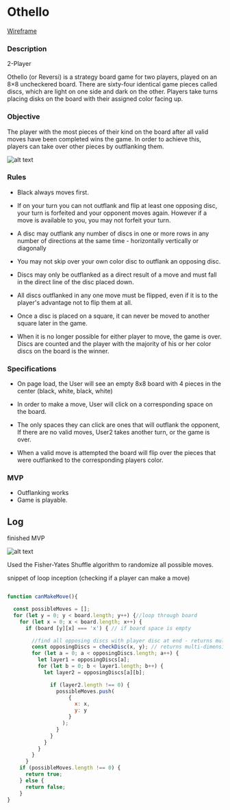# Othello

[Wireframe](https://imgur.com/a/wGR3cnV)

### Description

2-Player

Othello (or Reversi) is a strategy board game for two players, played on an 8×8 uncheckered board. There are sixty-four identical game pieces called discs, which are light on one side and dark on the other. Players take turns placing disks on the board with their assigned color facing up.

### Objective

The player with the most pieces of their kind on the board after all valid moves have been completed wins the game. In order to achieve this, players can take over other pieces by outflanking them.

![alt text](https://d2vlcm61l7u1fs.cloudfront.net/media%2Fa10%2Fa1031ab9-ee04-496a-ad60-908501728fc7%2FphpA6e6bg.png "Outflanking")


### Rules

  * Black always moves first.

  * If on your turn you can not outflank and flip at least one opposing disc, your turn is forfeited and your opponent moves again. However if a move is available to you, you may not forfeit your turn.

  * A disc may outflank any number of discs in one or more rows in any number of directions at the same time - horizontally vertically or diagonally

  * You may not skip over your own color disc to outflank an opposing disc.

  * Discs may only be outflanked as a direct result of a move and must fall in the direct line of the disc placed down.

  * All discs outflanked in any one move must be flipped, even if it is to the player's advantage not to flip them at all.

  * Once a disc is placed on a square, it can never be moved to another square later in the game.

  * When it is no longer possible for either player to move, the game is over. Discs are counted and the player with the majority of his or her color discs on the board is the winner.


### Specifications

  * On page load, the User will see an empty 8x8 board with 4 pieces in the center (black, white, black, white)

  * In order to make a move, User will click on a corresponding space on the board.

  * The only spaces they can click are ones that will outflank the opponent, If there are no valid moves, User2 takes another turn, or the game is over.

  * When a valid move is attempted
  the board will flip over the pieces that were outflanked to the corresponding players color.


### MVP

* Outflanking works
* Game is playable.

## Log

finished MVP

![alt text](./images/Othello.png)

Used the Fisher-Yates Shuffle algorithm to randomize all possible moves.

snippet of loop inception (checking if a player can make a move)

```javascript

function canMakeMove(){

  const possibleMoves = [];
  for (let y = 0; y < board.length; y++) {//loop through board
    for (let x = 0; x < board.length; x++) {
      if (board [y][x] === 'x') { // if board space is empty

        //find all opposing discs with player disc at end - returns multi
        const opposingDiscs = checkDisc(x, y); // returns multi-dimensional array
        for (let a = 0; a < opposingDiscs.length; a++) {
          let layer1 = opposingDiscs[a];
          for (let b = 0; b < layer1.length; b++) {
            let layer2 = opposingDiscs[a][b];

              if (layer2.length !== 0) {
                possibleMoves.push(
                    {
                      x: x,
                      y: y
                    }
                  );
                }
              }
            }
          }
        }
      }
    if (possibleMoves.length !== 0) {
      return true;
    } else {
      return false;
    }
}

```
